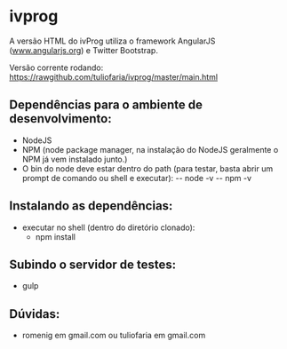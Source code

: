 ivprog
======

A versão HTML do ivProg utiliza o framework AngularJS (www.angularjs.org) e Twitter Bootstrap.

Versão corrente rodando: https://rawgithub.com/tuliofaria/ivprog/master/main.html

## Dependências para o ambiente de desenvolvimento:
- NodeJS
- NPM (node package manager, na instalação do NodeJS geralmente o NPM já vem instalado junto.)
- O bin do node deve estar dentro do path (para testar, basta abrir um prompt de comando ou shell e executar):
-- node -v
-- npm -v

## Instalando as dependências:
- executar no shell (dentro do diretório clonado):
    - npm install

## Subindo o servidor de testes:
- gulp

## Dúvidas:
- romenig em gmail.com ou tuliofaria em gmail.com